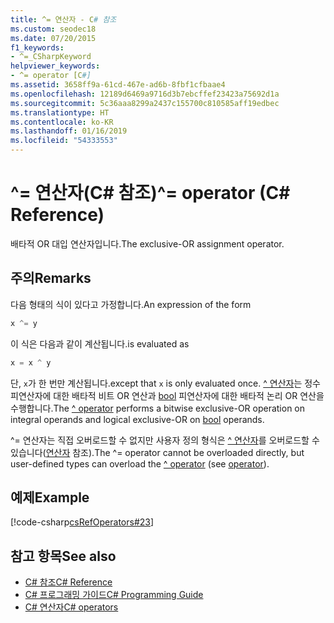 ```yaml
---
title: ^= 연산자 - C# 참조
ms.custom: seodec18
ms.date: 07/20/2015
f1_keywords:
- ^=_CSharpKeyword
helpviewer_keywords:
- ^= operator [C#]
ms.assetid: 3658ff9a-61cd-467e-ad6b-8fbf1cfbaae4
ms.openlocfilehash: 12189d6469a9716d3b7ebcffef23423a75692d1a
ms.sourcegitcommit: 5c36aaa8299a2437c155700c810585aff19edbec
ms.translationtype: HT
ms.contentlocale: ko-KR
ms.lasthandoff: 01/16/2019
ms.locfileid: "54333553"
---
```

# <a name="-operator-c-reference"></a><span data-ttu-id="caf6c-102">^= 연산자(C# 참조)</span><span class="sxs-lookup"><span data-stu-id="caf6c-102">^= operator (C# Reference)</span></span>

<span data-ttu-id="caf6c-103">배타적 OR 대입 연산자입니다.</span><span class="sxs-lookup"><span data-stu-id="caf6c-103">The exclusive-OR assignment operator.</span></span>

## <a name="remarks"></a><span data-ttu-id="caf6c-104">주의</span><span class="sxs-lookup"><span data-stu-id="caf6c-104">Remarks</span></span>

<span data-ttu-id="caf6c-105">다음 형태의 식이 있다고 가정합니다.</span><span class="sxs-lookup"><span data-stu-id="caf6c-105">An expression of the form</span></span>

```csharp
x ^= y
```

<span data-ttu-id="caf6c-106">이 식은 다음과 같이 계산됩니다.</span><span class="sxs-lookup"><span data-stu-id="caf6c-106">is evaluated as</span></span>

```csharp
x = x ^ y
```

<span data-ttu-id="caf6c-107">단, `x`가 한 번만 계산됩니다.</span><span class="sxs-lookup"><span data-stu-id="caf6c-107">except that `x` is only evaluated once.</span></span> <span data-ttu-id="caf6c-108">[^ 연산자](xor-operator.md)는 정수 피연산자에 대한 배타적 비트 OR 연산과 [bool](../keywords/bool.md) 피연산자에 대한 배타적 논리 OR 연산을 수행합니다.</span><span class="sxs-lookup"><span data-stu-id="caf6c-108">The [^ operator](xor-operator.md) performs a bitwise exclusive-OR operation on integral operands and logical exclusive-OR on [bool](../keywords/bool.md) operands.</span></span>

<span data-ttu-id="caf6c-109">^= 연산자는 직접 오버로드할 수 없지만 사용자 정의 형식은 [^ 연산자](xor-operator.md)를 오버로드할 수 있습니다([연산자](../keywords/operator.md) 참조).</span><span class="sxs-lookup"><span data-stu-id="caf6c-109">The ^= operator cannot be overloaded directly, but user-defined types can overload the [^ operator](xor-operator.md) (see [operator](../keywords/operator.md)).</span></span>

## <a name="example"></a><span data-ttu-id="caf6c-110">예제</span><span class="sxs-lookup"><span data-stu-id="caf6c-110">Example</span></span>

[!code-csharp[csRefOperators#23](~/samples/snippets/csharp/VS_Snippets_VBCSharp/csrefOperators/CS/csrefOperators.cs#23)]

## <a name="see-also"></a><span data-ttu-id="caf6c-111">참고 항목</span><span class="sxs-lookup"><span data-stu-id="caf6c-111">See also</span></span>

- [<span data-ttu-id="caf6c-112">C# 참조</span><span class="sxs-lookup"><span data-stu-id="caf6c-112">C# Reference</span></span>](../index.md)
- [<span data-ttu-id="caf6c-113">C# 프로그래밍 가이드</span><span class="sxs-lookup"><span data-stu-id="caf6c-113">C# Programming Guide</span></span>](../../programming-guide/index.md)
- [<span data-ttu-id="caf6c-114">C# 연산자</span><span class="sxs-lookup"><span data-stu-id="caf6c-114">C# operators</span></span>](index.md)